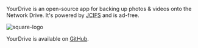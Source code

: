 YourDrive is an open-source app for backing up photos & videos onto the Network Drive. It's powered by [JCIFS](https://www.jcifs.org/) and is ad-free.

![square-logo](https://github.com/user-attachments/assets/cef7707c-8504-4510-8ec9-8d87fc7d6199)

YourDrive is available on [GitHub](https://github.com/FatiGurqiti/YourDrive/releases/tag/0.0.2).
